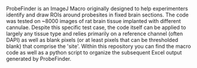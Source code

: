 ProbeFinder is an ImageJ Macro originally designed to help experimenters identify and draw ROIs around probesites in fixed brain sections. The code was tested on ~8000
images of rat brain tissue implanted with different cannulae. Despite this specific test case, the code itself can be applied to largely any tissue type and relies primarily
on a reference channel (often DAPI) as well as blank pixels (or at least pixels that can be thresholded blank) that comprise the 'site'. Within this repository you can find the 
macro code as well as a python script to organize the subsequent Excel output generated by ProbeFinder.
